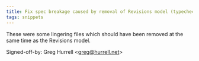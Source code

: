 ```yaml
---
title: Fix spec breakage caused by removal of Revisions model (typechecked.net, 1f9a20f)
tags: snippets
---
```


These were some lingering files which should have been removed at the same time as the Revisions model.

Signed-off-by: Greg Hurrell &lt;greg@hurrell.net&gt;
